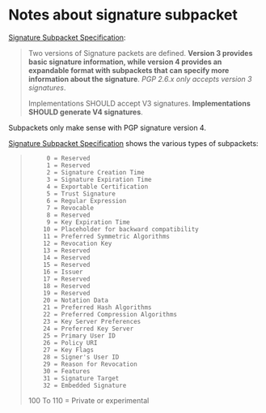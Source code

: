 # Notes about signature subpacket

[Signature Subpacket Specification](https://tools.ietf.org/html/rfc4880#section-5.2.3.1):

> Two versions of Signature packets are defined.  **Version 3 provides
> basic signature information, while version 4 provides an expandable
> format with subpackets that can specify more information about the
> signature**.  _PGP 2.6.x only accepts version 3 signatures_.
>
> Implementations SHOULD accept V3 signatures. **Implementations SHOULD
> generate V4 signatures**.

Subpackets only make sense with PGP signature version 4.

[Signature Subpacket Specification](https://tools.ietf.org/html/rfc4880#section-5.2.3.1)
shows the various types of subpackets:

>          0 = Reserved
>          1 = Reserved
>          2 = Signature Creation Time
>          3 = Signature Expiration Time
>          4 = Exportable Certification
>          5 = Trust Signature
>          6 = Regular Expression
>          7 = Revocable
>          8 = Reserved
>          9 = Key Expiration Time
>         10 = Placeholder for backward compatibility
>         11 = Preferred Symmetric Algorithms
>         12 = Revocation Key
>         13 = Reserved
>         14 = Reserved
>         15 = Reserved
>         16 = Issuer
>         17 = Reserved
>         18 = Reserved
>         19 = Reserved
>         20 = Notation Data
>         21 = Preferred Hash Algorithms
>         22 = Preferred Compression Algorithms
>         23 = Key Server Preferences
>         24 = Preferred Key Server
>         25 = Primary User ID
>         26 = Policy URI
>         27 = Key Flags
>         28 = Signer's User ID
>         29 = Reason for Revocation
>         30 = Features
>         31 = Signature Target
>         32 = Embedded Signature
> 100 To 110 = Private or experimental


